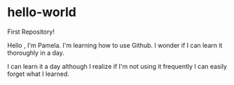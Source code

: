 # hello-world
First Repository!

Hello , I'm Pamela. I'm learning how to use Github. I wonder if I can learn it thoroughly 
in a day. 

I can learn it a day although I realize if I'm not using it frequently I can easily forget what I learned.
